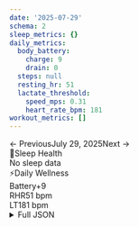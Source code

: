 ```yaml
---
date: '2025-07-29'
schema: 2
sleep_metrics: {}
daily_metrics:
  body_battery:
    charge: 9
    drain: 0
  steps: null
  resting_hr: 51
  lactate_threshold:
    speed_mps: 0.31
    heart_rate_bpm: 181
workout_metrics: []
---
```



<link rel="stylesheet" href="../../../training-data.css">

<div class="navigation-bar"><span class="nav-disabled">← Previous</span><span class="nav-current">July 29, 2025</span><span class="nav-disabled">Next →</span></div>

<div class="card-container">
<div class="metric-card sleep-card">
<div class="card-header"><span class="card-emoji">🛌</span>Sleep Health</div>
<div class="metric-primary">No sleep data</div>
</div>
<div class="metric-card wellness-card">
<div class="card-header"><span class="card-emoji">⚡</span>Daily Wellness</div>
<div class="metric-grid"><div class="metric-item"><span class="metric-label">Battery</span><span class="metric-value">+9</span></div><div class="metric-item"><span class="metric-label">RHR</span><span class="metric-value">51 bpm</span></div><div class="metric-item"><span class="metric-label">LT</span><span class="metric-value">181 bpm</span></div></div>
</div>
</div>

<script>
document.addEventListener('DOMContentLoaded', function() {
    var coll = document.getElementsByClassName("collapsible");
    var i;

    for (i = 0; i < coll.length; i++) {
        coll[i].addEventListener("click", function() {
            this.classList.toggle("active");
            var content = this.nextElementSibling;
            if (content.style.maxHeight){
                content.style.maxHeight = null;
            } else {
                content.style.maxHeight = content.scrollHeight + "px";
            } 
        });
    }
});
</script>

<details>
<summary>Full JSON</summary>

```json
{
  "date": "2025-07-29",
  "schema": 2,
  "sleep_metrics": {},
  "daily_metrics": {
    "body_battery": {
      "charge": 9,
      "drain": 0
    },
    "steps": null,
    "resting_hr": 51,
    "lactate_threshold": {
      "speed_mps": 0.31,
      "heart_rate_bpm": 181
    }
  },
  "workout_metrics": []
}
```
</details>
